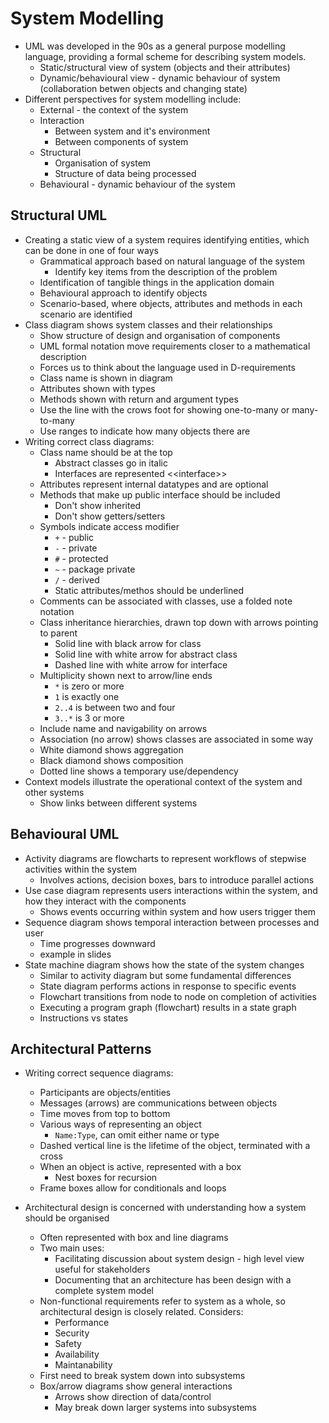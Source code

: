 # System Modelling

- UML was developed in the 90s as a general purpose modelling language, providing a formal scheme for describing system models.
  - Static/structural view of system (objects and their attributes)
  - Dynamic/behavioural view - dynamic behaviour of system (collaboration betwen objects and changing state)
- Different perspectives for system modelling include:
  - External - the context of the system
  - Interaction
    - Between system and it's environment
    - Between components of system
  - Structural
    - Organisation of system
    - Structure of data being processed
  - Behavioural - dynamic behaviour of the system

## Structural UML

- Creating a static view of a system requires identifying entities, which can be done in one of four ways
  - Grammatical approach based on natural language of the system
    - Identify key items from the description of the problem
  - Identification of tangible things in the application domain
  - Behavioural approach to identify objects
  - Scenario-based, where objects, attributes and methods in each scenario are identified
- Class diagram shows system classes and their relationships
  - Show structure of design and organisation of components
  - UML formal notation move requirements closer to a mathematical description
  - Forces us to think about the language used in D-requirements
  - Class name is shown in diagram
  - Attributes shown with types
  - Methods shown with return and argument types
  - Use the line with the crows foot for showing one-to-many or many-to-many
  - Use ranges to indicate how many objects there are
- Writing correct class diagrams:
  - Class name should be at the top
    - Abstract classes go in italic
    - Interfaces are represented \<\<interface\>\>
  - Attributes represent internal datatypes and are optional
  - Methods that make up public interface should be included
    - Don't show inherited
    - Don't show getters/setters
  - Symbols indicate access modifier
    - `+` - public
    - `-` - private
    - `#` - protected
    - `~` - package private
    - `/` - derived
    - Static attributes/methos should be underlined
  - Comments can be associated with classes, use a folded note notation
  - Class inheritance hierarchies, drawn top down with arrows pointing to parent
    - Solid line with black arrow for class
    - Solid line with white arrow for abstract class
    - Dashed line with white arrow for interface
  - Multiplicity shown next to arrow/line ends
    - `*` is zero or more
    - `1` is exactly one
    - `2..4` is between two and four
    - `3..*` is 3 or more
  - Include name and navigability on arrows
  - Association (no arrow) shows classes are associated in some way
  - White diamond shows aggregation
  - Black diamond shows composition
  - Dotted line shows a temporary use/dependency
- Context models illustrate the operational context of the system and other systems
  - Show links between different systems

## Behavioural UML

- Activity diagrams are flowcharts to represent workflows of stepwise activities within the system
  - Involves actions, decision boxes, bars to introduce parallel actions
- Use case diagram represents users interactions within the system, and how they interact with the components
  - Shows events occurring within system and how users trigger them
- Sequence diagram shows temporal interaction between processes and user
  - Time progresses downward
  - example in slides
- State machine diagram shows how the state of the system changes
  - Similar to activity diagram but some fundamental differences
  - State diagram performs actions in response to specific events
  - Flowchart transitions from node to node on completion of activities
  - Executing a program graph (flowchart) results in a state graph
  - Instructions vs states

## Architectural Patterns

- Writing correct sequence diagrams:
  - Participants are objects/entities
  - Messages (arrows) are communications between objects
  - Time moves from top to bottom
  - Various ways of representing an object
    - `Name:Type`, can omit either name or type
  - Dashed vertical line is the lifetime of the object, terminated with a cross
  - When an object is active, represented with a box
    - Nest boxes for recursion
  - Frame boxes allow for conditionals and loops
- Architectural design is concerned with understanding how a system should be organised

  - Often represented with box and line diagrams
  - Two main uses:
    - Facilitating discussion about system design - high level view useful for stakeholders
    - Documenting that an architecture has been design with a complete system model
  - Non-functional requirements refer to system as a whole, so architectural design is closely related. Considers:
    - Performance
    - Security
    - Safety
    - Availability
    - Maintanability
  - First need to break system down into subsystems
  - Box/arrow diagrams show general interactions
    - Arrows show direction of data/control
    - May break down larger systems into subsystems
